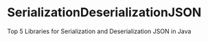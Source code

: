 # SerializationDeserializationJSON
Top 5 Libraries for Serialization and Deserialization JSON in Java
